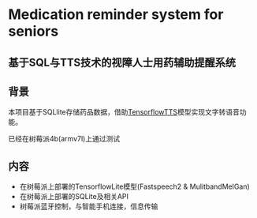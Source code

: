 # Medication reminder system for seniors

## 基于SQL与TTS技术的视障人士用药辅助提醒系统

## 背景

本项目基于SQLlite存储药品数据，借助[TensorflowTTS](https://github.com/TensorSpeech/TensorFlowTTS)模型实现文字转语音功能。

已经在树莓派4b(armv7l)上通过测试

## 内容

- 在树莓派上部署的TensorflowLite模型(Fastspeech2 & MulitbandMelGan)
- 在树莓派上部署的SQLite及相关API
- 树莓派蓝牙控制，与智能手机连接，信息传输